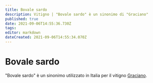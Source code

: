 ```yaml
---
title: Bovale sardo
description: Vitigno | "Bovale sardo" è un sinonimo di "Graciano"
published: true
date: 2021-09-06T14:55:36.730Z
tags: 
editor: markdown
dateCreated: 2021-09-06T14:55:34.070Z
---
```


# Bovale sardo
"Bovale sardo" è un sinonimo utilizzato in Italia per il vitigno [Graciano](/vitigni/bacca-nera/graciano).